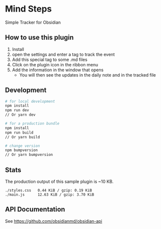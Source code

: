 # Mind Steps

Simple Tracker for Obsidian

## How to use this plugin

1. Install
2. open the settings and enter a tag to track the event
3. Add this special tag to some .md files
4. Click on the plugin icon in the ribbon menu
5. Add the information in the window that opens
	- You will then see the updates in the daily note and in the tracked file

## Development

```bash
# for local development
npm install
npm run dev
// Or yarn dev

# for a production bundle
npm install
npm run build
// Or yarn build

# change version
npm bumpversion
// Or yarn bumpversion
```

## Stats

The production output of this sample plugin is ~10 KB.

```
./styles.css   0.44 KiB / gzip: 0.19 KiB
./main.js      12.63 KiB / gzip: 3.70 KiB
```

## API Documentation

See https://github.com/obsidianmd/obsidian-api
